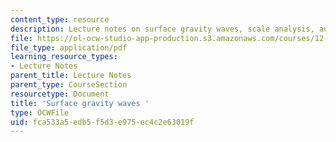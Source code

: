 ```yaml
---
content_type: resource
description: Lecture notes on surface gravity waves, scale analysis, and linear solutions.
file: https://ol-ocw-studio-app-production.s3.amazonaws.com/courses/12-802-wave-motion-in-the-ocean-and-the-atmosphere-spring-2008/fca533a5edb5f5d3e975ec4c2e63019f_MIT12_802S08_lec03.pdf
file_type: application/pdf
learning_resource_types:
- Lecture Notes
parent_title: Lecture Notes
parent_type: CourseSection
resourcetype: Document
title: 'Surface gravity waves '
type: OCWFile
uid: fca533a5-edb5-f5d3-e975-ec4c2e63019f
---
```

